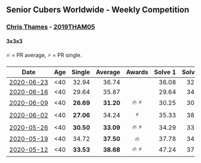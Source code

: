 <style>table {white-space: nowrap;}</style>

## Senior Cubers Worldwide - Weekly Competition
### [Chris Thames](../chris_thames.md) - [2019THAM05](https://www.worldcubeassociation.org/persons/2019THAM05?event=333)
#### 3x3x3

🔥 = PR average, ⚡ = PR single.

| Date | Age | Single | Average | Awards | Solve 1 | Solve 2 | Solve 3 | Solve 4 | Solve 5 | Video |
| :--: | :--: | --: | --: | :--: | --: | --: | --: | --: | --: | :-- |
| [2020-06-23](../../results/333/2020-06-23.md) | <40 | 32.94 | 36.74 |  | 36.08 | 32.94 | 41.10 | 44.10 | 33.06 | [Link](https://www.facebook.com/events/722150235200875/permalink/725028471579718/) |
| [2020-06-16](../../results/333/2020-06-16.md) | <40 | 29.64 | 35.87 |  | 29.64 | 34.57 | 34.78 | 53.56 | 38.28 | [Link](https://www.facebook.com/events/604103587178706/permalink/607222063533525/) |
| [2020-06-09](../../results/333/2020-06-09.md) | <40 | **26.69** | **31.20** | 🔥 ⚡ | 30.25 | 30.58 | 46.47 | **26.69** | 32.77 | [Link](https://www.facebook.com/events/903549840109576/permalink/906712713126622/) |
| [2020-06-02](../../results/333/2020-06-02.md) | <40 | **27.06** | 34.24 | ⚡ | 35.33 | 38.23 | **27.06** | 50.11 | 29.15 | [Link](https://www.facebook.com/events/3373950429496747/permalink/3377870999104690/) |
| [2020-05-26](../../results/333/2020-05-26.md) | <40 | **30.50** | **33.09** | 🔥 ⚡ | 34.29 | 33.64 | 38.59 | **30.50** | 31.35 | [Link](https://www.facebook.com/events/688407551989463/permalink/690336398463245/) |
| [2020-05-19](../../results/333/2020-05-19.md) | <40 | 34.72 | **37.50** | 🔥 | 37.78 | 34.72 | 39.78 | 46.74 | 34.97 | [Link](https://www.facebook.com/events/1880761498725633/permalink/1883367415131708/) |
| [2020-05-12](../../results/333/2020-05-12.md) | <40 | **33.53** | **38.68** | 🔥 ⚡ | 47.24 | 37.58 | 40.51 | **33.53** | 37.96 | [Link](https://www.facebook.com/events/546188069600739/permalink/548934909326055/) |


<!-- Global site tag (gtag.js) - Google Analytics -->
<script async src="https://www.googletagmanager.com/gtag/js?id=UA-86348435-3"></script>
<script>window.dataLayer = window.dataLayer || []; function gtag() {dataLayer.push(arguments);} gtag('js', new Date()); gtag('config', 'UA-86348435-3');</script>

